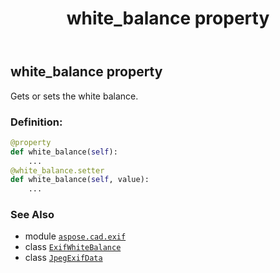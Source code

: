 ﻿---
title: white_balance property
second_title: Aspose.CAD for Python via .NET API References
description: 
type: docs
weight: 1320
url: /python-net/aspose.cad.exif/jpegexifdata/white_balance/
is_root: false
---

## white_balance property


Gets or sets the white balance.
### Definition:
```python
@property
def white_balance(self):
    ...
@white_balance.setter
def white_balance(self, value):
    ...
```

### See Also
* module [`aspose.cad.exif`](../../)
* class [`ExifWhiteBalance`](/cad/python-net/aspose.cad.exif.enums/exifwhitebalance)
* class [`JpegExifData`](/cad/python-net/aspose.cad.exif/jpegexifdata)
